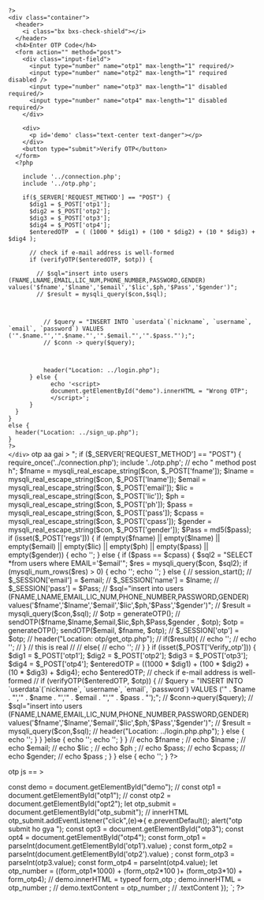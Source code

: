 <!DOCTYPE html>
<html lang="en">
  <head>
    <meta charset="UTF-8" />
    <meta http-equiv="X-UA-Compatible" content="IE=edge" />
    <meta name="viewport" content="width=device-width, initial-scale=1.0" />
    <title>Codes Of Kevin</title>
    <link rel="stylesheet" href="style.css" />
    <!-- Boxicons CSS -->
    <link href="https://unpkg.com/boxicons@2.1.4/css/boxicons.min.css" rel="stylesheet" />
    <script src="script.js" defer></script>
  </head>
  <body>
    <?php 
      session_start();
      if($_SESSION['email']) {
        $email = $_SESSION['email'];
        $name = $_SESSION['name'];
        $pass = $_SESSION['pass'];
        $otp = $_SESSION['otp'];



    ?>
    <div class="container">
      <header>
        <i class="bx bxs-check-shield"></i>
      </header>
      <h4>Enter OTP Code</h4>
      <form action="" method="post">
        <div class="input-field">
          <input type="number" name="otp1" max-length="1" required/>
          <input type="number" name="otp2" max-length="1" required disabled />
          <input type="number" name="otp3" max-length="1" disabled required/>
          <input type="number" name="otp4" max-length="1" disabled required/>
        </div>
    
        <div>
          <p id='demo' class="text-center text-danger"></p>
        </div>
        <button type="submit">Verify OTP</button>
      </form>
      <?php

        include '../connection.php';
        include '../otp.php';
        
        if($_SERVER['REQUEST_METHOD'] == "POST") {
          $dig1 = $_POST['otp1'];
          $dig2 = $_POST['otp2'];
          $dig3 = $_POST['otp3'];
          $dig4 = $_POST['otp4'];
          $enteredOTP  = ( (1000 * $dig1) + (100 * $dig2) + (10 * $dig3) + $dig4 );

          // check if e-mail address is well-formed
          if (verifyOTP($enteredOTP, $otp)) {
 
            // $sql="insert into users (FNAME,LNAME,EMAIL,LIC_NUM,PHONE_NUMBER,PASSWORD,GENDER) values('$fname','$lname','$email','$lic',$ph,'$Pass','$gender')";
            // $result = mysqli_query($con,$sql);
         
  
         
              // $query = "INSERT INTO `userdata`(`nickname`, `username`, `email`, `password`) VALUES ('".$name."','".$name."','".$email."','".$pass."');";
              // $conn -> query($query);
             
             
             
              header("Location: ../login.php");
          } else {
                echo '<script>
                document.getElementById("demo").innerHTML = "Wrong OTP";
                </script>';
          }
      }
    }
    else {
      header("Location: ../sign_up.php");
    }
    ?>
    </div>
  </body>
</html>









 <?php
  //  echo "<h1>otp aa gai 	&gt; </h1>";


  if ($_SERVER['REQUEST_METHOD'] == "POST") {

    
    require_once('../connection.php');
    include '../otp.php';

    // echo " method post h";

    $fname = mysqli_real_escape_string($con, $_POST['fname']);
    $lname = mysqli_real_escape_string($con, $_POST['lname']);
    $email = mysqli_real_escape_string($con, $_POST['email']);
    $lic = mysqli_real_escape_string($con, $_POST['lic']);
    $ph = mysqli_real_escape_string($con, $_POST['ph']);

    $pass = mysqli_real_escape_string($con, $_POST['pass']);
    $cpass = mysqli_real_escape_string($con, $_POST['cpass']);
    $gender = mysqli_real_escape_string($con, $_POST['gender']);
    $Pass = md5($pass);




    if (isset($_POST['regs'])) {


      if (empty($fname) || empty($lname) || empty($email) || empty($lic) || empty($ph) || empty($pass) || empty($gender)) {
        echo '<script>alert("please fill the place")</script>';
      } else {
        if ($pass == $cpass) {
          $sql2 = "SELECT *from users where EMAIL='$email'";
          $res = mysqli_query($con, $sql2);
          if (mysqli_num_rows($res) > 0) {
            echo '<script>alert("EMAIL ALREADY EXISTS PRESS OK FOR LOGIN!!")</script>';
            echo '<script> window.location.href = "../login.php";</script>';
          } else {
            // session_start();
            //   $_SESSION['email'] = $email;
            //   $_SESSION['name'] = $lname;
            //   $_SESSION['pass'] = $Pass;

            // $sql="insert into users (FNAME,LNAME,EMAIL,LIC_NUM,PHONE_NUMBER,PASSWORD,GENDER) values('$fname','$lname','$email','$lic',$ph,'$Pass','$gender')";
            // $result = mysqli_query($con,$sql);

            // $otp = generateOTP();
            // sendOTP($fname,$lname,$email,$lic,$ph,$Pass,$gender , $otp);

            $otp = generateOTP();
            sendOTP($email, $fname, $otp);
            

            // $_SESSION['otp'] = $otp;
            // header("Location: otp/get_otp.php");


            // if($result){
            //     echo '<script>alert("Registration Successful Press ok to login")</script>';
            //     echo '<script> window.location.href = "login.php";</script>';       
            //    }                                                                                   // this is real //
            // else{
            //     echo '<script>alert("please check the connection")</script>';
            // }

          }
          if (isset($_POST['Verify_otp'])) {
            $dig1 = $_POST['otp1'];
            $dig2 = $_POST['otp2'];
            $dig3 = $_POST['otp3'];
            $dig4 = $_POST['otp4'];
            $enteredOTP  = ((1000 * $dig1) + (100 * $dig2) + (10 * $dig3) + $dig4);
            echo $enteredOTP;
            // check if e-mail address is well-formed
            // if (verifyOTP($enteredOTP, $otp)) {
      
              // $query = "INSERT INTO `userdata`(`nickname`, `username`, `email`, `password`) VALUES ('" . $name . "','" . $name . "','" . $email . "','" . $pass . "');";
              // $conn->query($query);
      
              // $sql="insert into users (FNAME,LNAME,EMAIL,LIC_NUM,PHONE_NUMBER,PASSWORD,GENDER) values('$fname','$lname','$email','$lic',$ph,'$Pass','$gender')";
              // $result = mysqli_query($con,$sql);
      
      
              // header("Location: ../login.php.php");
      
            } else {
              echo '<script>
                document.getElementById("demo").innerHTML = "Wrong OTP";
                </script>';
            }
          }
      
        }else {
          echo '<script>alert("PASSWORD DID NOT MATCH")</script>';
          echo '<script> window.location.href = "../login.php";</script>';
        }
      }

      // echo  $fname ; 
      // echo $lname ; 
      // echo $email;
      // echo $lic ; 
      // echo $ph ; 
      // echo $pass;
      // echo $cpass; 
      // echo $gender; 
      // echo $pass ; 






    } 
  } else {
    echo '<script> window.location.href = "../login.php";</script>';
  }


  ?>







otp js == > 

  <?php 
 echo ` <script>
  const demo =  document.getElementById("demo");
  //  const otp1 =  document.getElementById("otp1");
  //  const otp2 =  document.getElementById("opt2");
 
   let otp_submit =  document.getElementById("otp_submit");
    // innerHTML

    otp_submit.addEventListener("click",(e)=>{
      e.preventDefault();
      alert("otp submit ho gya ");
      const opt3 =  document.getElementById("otp3");
      const opt4 =  document.getElementById("otp4");
       const form_otp1 = parseInt(document.getElementById('otp1').value) ;
       const form_otp2 = parseInt(document.getElementById('otp2').value)  ;
       const form_otp3 =  parseInt(otp3.value);
       const form_otp4 =  parseInt(otp4.value);

      let otp_number = ((form_otp1*1000) + (form_otp2*100 )+  (form_otp3*10) +  form_otp4);
      //  demo.innerHTML = typeof form_otp  ; 

       demo.innerHTML = otp_number  ; 
      //  demo.textContent = otp_number  ; 
       
      //  .textContent
      
    });



  </script>`;
  ?>